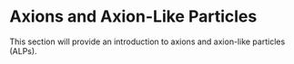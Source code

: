 # Axions and Axion-Like Particles

This section will provide an introduction to axions and axion-like particles (ALPs).

